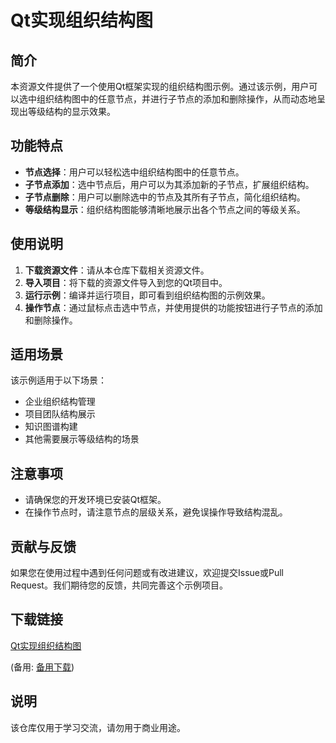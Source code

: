 # Qt实现组织结构图

## 简介

本资源文件提供了一个使用Qt框架实现的组织结构图示例。通过该示例，用户可以选中组织结构图中的任意节点，并进行子节点的添加和删除操作，从而动态地呈现出等级结构的显示效果。

## 功能特点

- **节点选择**：用户可以轻松选中组织结构图中的任意节点。
- **子节点添加**：选中节点后，用户可以为其添加新的子节点，扩展组织结构。
- **子节点删除**：用户可以删除选中的节点及其所有子节点，简化组织结构。
- **等级结构显示**：组织结构图能够清晰地展示出各个节点之间的等级关系。

## 使用说明

1. **下载资源文件**：请从本仓库下载相关资源文件。
2. **导入项目**：将下载的资源文件导入到您的Qt项目中。
3. **运行示例**：编译并运行项目，即可看到组织结构图的示例效果。
4. **操作节点**：通过鼠标点击选中节点，并使用提供的功能按钮进行子节点的添加和删除操作。

## 适用场景

该示例适用于以下场景：

- 企业组织结构管理
- 项目团队结构展示
- 知识图谱构建
- 其他需要展示等级结构的场景

## 注意事项

- 请确保您的开发环境已安装Qt框架。
- 在操作节点时，请注意节点的层级关系，避免误操作导致结构混乱。

## 贡献与反馈

如果您在使用过程中遇到任何问题或有改进建议，欢迎提交Issue或Pull Request。我们期待您的反馈，共同完善这个示例项目。

## 下载链接
[Qt实现组织结构图](https://pan.quark.cn/s/a8d3482ea608) 

(备用: [备用下载](https://pan.baidu.com/s/16AkVQjFz4VGcv8KuhqTbjw?pwd=z18f))

## 说明

该仓库仅用于学习交流，请勿用于商业用途。

